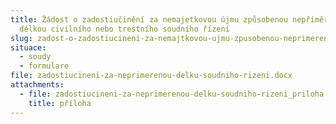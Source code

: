 ```yaml
---
title: Žádost o zadostiučinění za nemajetkovou újmu způsobenou nepřiměřenou
  délkou civilního nebo trestního soudního řízení
slug: zadost-o-zadostiucineni-za-nemajtkovou-ujmu-zpusobenou-neprimerenou-delkou-civilniho-nebo-trestniho-soudniho-rizeni
situace:
  - soudy
  - formulare
file: zadostiucineni-za-neprimerenou-delku-soudniho-rizeni.docx
attachments:
  - file: zadostiucineni-za-neprimerenou-delku-soudniho-rizeni_priloha.pdf
    title: příloha
---
```

